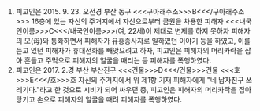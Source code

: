 1. 피고인은 2015. 9. 23. 오전경 부산 동구 <<<구아래주소>>>B<<</구아래주소>>> 16층에 있는 자신의 주거지에서 자신으로부터 금원을 차용한 피해자 <<<내국인이름>>>C<<</내국인이름>>>(여, 22세)이 제대로 변제를 하지 못하자 피해자의 모(母)와 통화하면서 피해자가 유흥종사자로 일하였던 이야기 등을 하였고, 이를 듣고 있던 피해자가 휴대전화를 빼앗으려고 하자, 피고인은 피해자의 머리카락을 잡아 흔들고 주먹으로 피해자의 얼굴을 때리는 등 피해자를 폭행하였다.
2. 피고인은 2017. 2.경 부산 부산진구 <<<건물>>>D<<</건물>>>건물 <<<호>>>E<<</호>>>호 자신의 주거지에서 위 제1항 기재 피해자에게 "네 남자친구 쓰레기다."라고 한 것으로 시비가 되어 싸우던 중, 피고인은 피해자의 머리카락을 잡아당기고 손으로 피해자의 얼굴을 때려 피해자를 폭행하였다.